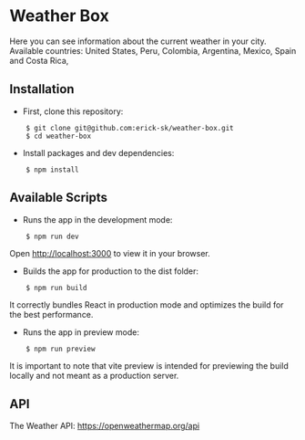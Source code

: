 # Weather Box

Here you can see information about the current weather in your city.<br/>
Available countries: United States, Peru, Colombia, Argentina, Mexico, Spain and Costa Rica,

## Installation

- First, clone this repository:

```shell
    $ git clone git@github.com:erick-sk/weather-box.git
    $ cd weather-box
```

- Install packages and dev dependencies:

```shell
    $ npm install
```

## Available Scripts

- Runs the app in the development mode:

```shell
    $ npm run dev
```

Open [http://localhost:3000](http://localhost:3000) to view it in your browser.

- Builds the app for production to the dist folder:

```shell
    $ npm run build
```

It correctly bundles React in production mode and optimizes the build for the best performance.

- Runs the app in preview mode:

```shell
    $ npm run preview
```

It is important to note that vite preview is intended for previewing the build locally and not meant as a production server.

## API

The Weather API: https://openweathermap.org/api
